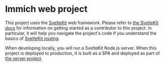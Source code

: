 # Immich web project

This project uses the [SvelteKit](https://kit.svelte.dev/) web framework.
Please refer to [the SvelteKit docs](https://kit.svelte.dev/docs) for
information on getting started as a contributor to this project. In particular,
it will help you navigate the project's code if you understand the basics of
[SvelteKit routing](https://kit.svelte.dev/docs/routing).

When developing locally, you will run a SvelteKit Node.js server. When this
project is deployed to production, it is built as a SPA and deployed as part of
[the server project](../server).

